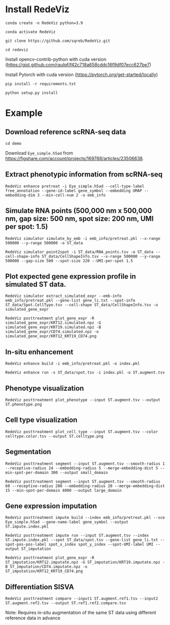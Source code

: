 
# Install RedeViz
`conda create -n RedeViz python=3.9`

`conda activate RedeViz`

`git clone https://github.com/sqreb/RedeViz.git`

`cd redeviz`

Install opencv-contrib-python with cuda version (https://gist.github.com/raulqf/f42c718a658cddc16f9df07ecc627be7)

Install Pytorch with cuda version (https://pytorch.org/get-started/locally)

`pip install -r requirements.txt`

`python setup.py install`

# Example
## Download reference scRNA-seq data
`cd demo`

Download `Eye_simple.h5ad` from https://figshare.com/account/projects/169788/articles/23506638.

## Extract phenotypic information from scRNA-seq
`RedeViz enhance pretreat -i Eye_simple.h5ad --cell-type-label free_annotation --gene-id-label gene_symbol --embedding UMAP --embedding-dim 3 --min-cell-num 2 -o emb_info`

## Simulate RNA points (500,000 nm x 500,000 nm, gap size: 500 nm, spot size: 200 nm, UMI per spot: 1.5)
`RedeViz simulator simulate_by_emb -i emb_info/pretreat.pkl --x-range 500000 --y-range 500000 -o ST_data`

`RedeViz simulator point2spot -i ST_data/RNA_points.tsv -o ST_data --cell-shape-info ST_data/CellShapeInfo.tsv --x-range 500000 --y-range 500000 --gap-size 500 --spot-size 220 --UMI-per-spot 1.5`

## Plot expected gene expression profile in simulated ST data.
`RedeViz simulator extract_simulated_expr --emb-info emb_info/pretreat.pkl --gene-list gene_li.txt --spot-info ST_data/Spot.CellType.tsv --cell-shape ST_data/CellShapeInfo.tsv -o simulated_gene_expr`

`RedeViz posttreatment plot_gene_expr -R simulated_gene_expr/KRT12.simulated.npz -G simulated_gene_expr/KRT19.simulated.npz -B simulated_gene_expr/CD74.simulated.npz -o simulated_gene_expr/KRT12_KRT19_CD74.png`

## In-situ enhancement
`RedeViz enhance build -i emb_info/pretreat.pkl -o index.pkl`

`RedeViz enhance run -s ST_data/spot.tsv -i index.pkl -o ST.augment.tsv`

## Phenotype visualization
`RedeViz posttreatment plot_phenotype --input ST.augment.tsv --output ST.phenotype.png`

## Cell type visualization
`RedeViz posttreatment plot_cell_type --input ST.augment.tsv --color celltype.color.tsv --output ST.celltype.png`

## Segmentation
`RedeViz posttreatment segment --input ST.augment.tsv --smooth-radius 1 --receptive-radius 24 --embedding-radius 5 --merge-embedding-dist 5 --min-spot-per-domain 300 --output small_domain`

`RedeViz posttreatment segment --input ST.augment.tsv --smooth-radius 60 --receptive-radius 200 --embedding-radius 20 --merge-embedding-dist 15 --min-spot-per-domain 4000 --output large_domain`

## Gene expression imputation
`RedeViz posttreatment impute build --index emb_info/pretreat.pkl --sce Eye_simple.h5ad --gene-name-label gene_symbol --output ST.impute.index.pkl`

`RedeViz posttreatment impute run --input ST.augment.tsv --index ST.impute.index.pkl --spot ST_data/spot.tsv --gene-list gene_li.txt --spot-pos-pos-label spot_x_index spot_y_index --spot-UMI-label UMI --output ST_imputation`

`RedeViz posttreatment plot_gene_expr -R ST_imputation/KRT12.imputate.npz -G ST_imputation/KRT19.imputate.npz -B ST_imputation/CD74.imputate.npz -o ST_imputation/KRT12_KRT19_CD74.png`

## Differentiation SISVA
`RedeViz posttreatment compare --input1 ST.augment.ref1.tsv --input2 ST.augment.ref2.tsv --output ST.ref1.ref2.compare.tsv`

Note: Requires in-situ augmentation of the same ST data using different reference data in advance